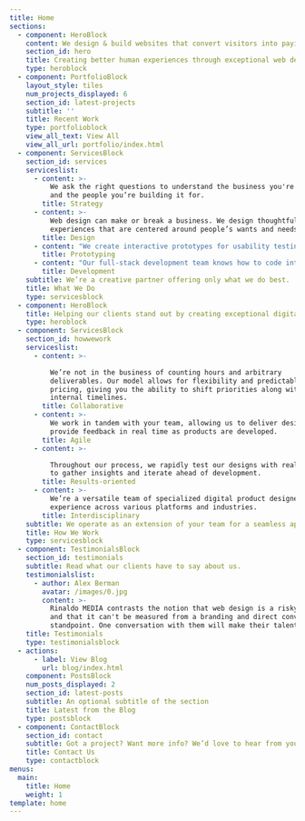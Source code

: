 ```yaml
---
title: Home
sections:
  - component: HeroBlock
    content: We design & build websites that convert visitors into paying customers
    section_id: hero
    title: Creating better human experiences through exceptional web design
    type: heroblock
  - component: PortfolioBlock
    layout_style: tiles
    num_projects_displayed: 6
    section_id: latest-projects
    subtitle: ''
    title: Recent Work
    type: portfolioblock
    view_all_text: View All
    view_all_url: portfolio/index.html
  - component: ServicesBlock
    section_id: services
    serviceslist:
      - content: >-
          We ask the right questions to understand the business you're building
          and the people you’re building it for.
        title: Strategy
      - content: >-
          Web design can make or break a business. We design thoughtful
          experiences that are centered around people’s wants and needs.
        title: Design
      - content: "We create interactive prototypes for usability testing that informs our design process and brings ideas into the hands of real people.\r\n"
        title: Prototyping
      - content: "Our full-stack development team knows how to code intuitive, native applications for mobile, desktop, and the web.\r\n"
        title: Development
    subtitle: We’re a creative partner offering only what we do best.
    title: What We Do
    type: servicesblock
  - component: HeroBlock
    title: Helping our clients stand out by creating exceptional digital experiences
    type: heroblock
  - component: ServicesBlock
    section_id: howwework
    serviceslist:
      - content: >-

          We’re not in the business of counting hours and arbitrary
          deliverables. Our model allows for flexibility and predictable
          pricing, giving you the ability to shift priorities along with
          internal timelines.
        title: Collaborative
      - content: >-
          We work in tandem with your team, allowing us to deliver designs and
          provide feedback in real time as products are developed.
        title: Agile
      - content: >-

          Throughout our process, we rapidly test our designs with real people
          to gather insights and iterate ahead of development.
        title: Results-oriented
      - content: >-
          We’re a versatile team of specialized digital product designers with
          experience across various platforms and industries.
        title: Interdisciplinary
    subtitle: We operate as an extension of your team for a seamless approach.
    title: How We Work
    type: servicesblock
  - component: TestimonialsBlock
    section_id: testimonials
    subtitle: Read what our clients have to say about us.
    testimonialslist:
      - author: Alex Berman
        avatar: /images/0.jpg
        content: >-
          Rinaldo MEDIA contrasts the notion that web design is a risky venture
          and that it can't be measured from a branding and direct conversion
          standpoint. One conversation with them will make their talents clear.
    title: Testimonials
    type: testimonialsblock
  - actions:
      - label: View Blog
        url: blog/index.html
    component: PostsBlock
    num_posts_displayed: 2
    section_id: latest-posts
    subtitle: An optional subtitle of the section
    title: Latest from the Blog
    type: postsblock
  - component: ContactBlock
    section_id: contact
    subtitle: Got a project? Want more info? We’d love to hear from you.
    title: Contact Us
    type: contactblock
menus:
  main:
    title: Home
    weight: 1
template: home
---
```


